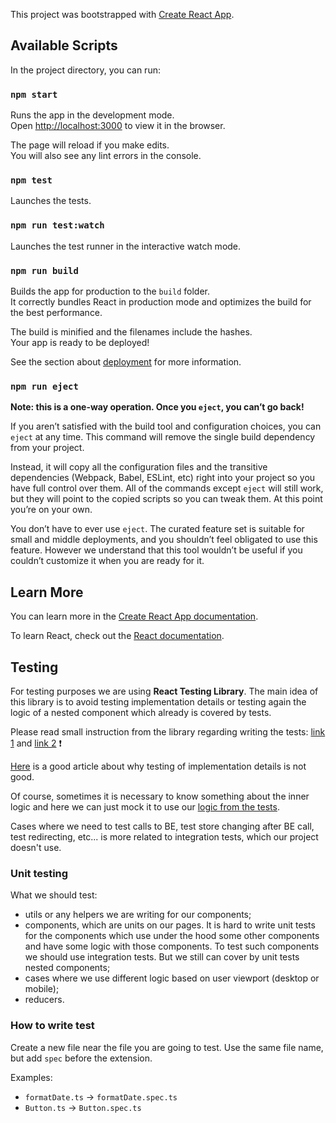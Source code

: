 This project was bootstrapped with [Create React App](https://github.com/facebook/create-react-app).

## Available Scripts

In the project directory, you can run:

### `npm start`

Runs the app in the development mode.<br>
Open [http://localhost:3000](http://localhost:3000) to view it in the browser.

The page will reload if you make edits.<br>
You will also see any lint errors in the console.

### `npm test`

Launches the tests.

### `npm run test:watch`

Launches the test runner in the interactive watch mode.

### `npm run build`

Builds the app for production to the `build` folder.<br>
It correctly bundles React in production mode and optimizes the build for the best performance.

The build is minified and the filenames include the hashes.<br>
Your app is ready to be deployed!

See the section about [deployment](https://facebook.github.io/create-react-app/docs/deployment) for more information.

### `npm run eject`

**Note: this is a one-way operation. Once you `eject`, you can’t go back!**

If you aren’t satisfied with the build tool and configuration choices, you can `eject` at any time. This command will remove the single build dependency from your project.

Instead, it will copy all the configuration files and the transitive dependencies (Webpack, Babel, ESLint, etc) right into your project so you have full control over them. All of the commands except `eject` will still work, but they will point to the copied scripts so you can tweak them. At this point you’re on your own.

You don’t have to ever use `eject`. The curated feature set is suitable for small and middle deployments, and you shouldn’t feel obligated to use this feature. However we understand that this tool wouldn’t be useful if you couldn’t customize it when you are ready for it.

## Learn More

You can learn more in the [Create React App documentation](https://facebook.github.io/create-react-app/docs/getting-started).

To learn React, check out the [React documentation](https://reactjs.org/).

## Testing

For testing purposes we are using **React Testing Library**. The main idea of this library is to avoid testing implementation details or testing again the logic of a nested component which already is covered by tests.

️Please read small instruction from the library regarding writing the tests: [link 1](https://testing-library.com/docs/#what-you-should-avoid-with-testing-library) and [link 2](https://testing-library.com/docs/guiding-principles) ❗️️️

[Here](https://kentcdodds.com/blog/testing-implementation-details) is a good article about why testing of implementation details is not good.

Of course, sometimes it is necessary to know something about the inner logic and here we can just mock it to use our [logic from the tests](./src/containers/MyAccount/components/Billing/BankAccount/BankAccount.spec.tsx#L14-L56).

Cases where we need to test calls to BE, test store changing after BE call, test redirecting, etc... is more related to integration tests, which our project doesn't use.

### Unit testing

What we should test:

- utils or any helpers we are writing for our components;
- components, which are units on our pages. It is hard to write unit tests for the components which use under the hood some other components and have some logic with those components. To test such components we should use integration tests. But we still can cover by unit tests nested components;
- cases where we use different logic based on user viewport (desktop or mobile);
- reducers.

### How to write test

Create a new file near the file you are going to test. Use the same file name, but add `spec` before the extension.

Examples:
- `formatDate.ts` -> `formatDate.spec.ts`
- `Button.ts` -> `Button.spec.ts`
